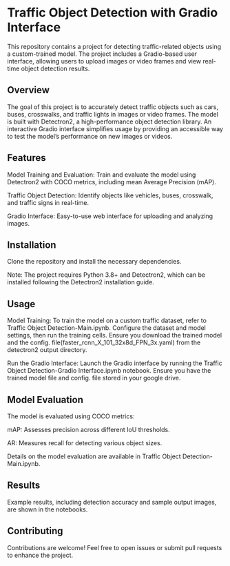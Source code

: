 # Traffic Object Detection with Gradio Interface
This repository contains a project for detecting traffic-related objects using a custom-trained model. The project includes a Gradio-based user interface, allowing users to upload images or video frames and view real-time object detection results.

## Overview
The goal of this project is to accurately detect traffic objects such as cars, buses, crosswalks, and traffic lights in images or video frames. The model is built with Detectron2, a high-performance object detection library. An interactive Gradio interface simplifies usage by providing an accessible way to test the model’s performance on new images or videos.

## Features
Model Training and Evaluation: Train and evaluate the model using Detectron2 with COCO metrics, including mean Average Precision (mAP).

Traffic Object Detection: Identify objects like vehicles,  buses, crosswalk, and traffic signs in real-time.

Gradio Interface: Easy-to-use web interface for uploading and analyzing images.


## Installation
Clone the repository and install the necessary dependencies.

Note: The project requires Python 3.8+ and Detectron2, which can be installed following the Detectron2 installation guide.

## Usage
Model Training: To train the model on a custom traffic dataset, refer to Traffic Object Detection-Main.ipynb. Configure the dataset and model settings, then run the training cells. Ensure you download the trained model and the config. file(faster_rcnn_X_101_32x8d_FPN_3x.yaml) from the detectron2 output directory.

Run the Gradio Interface: Launch the Gradio interface by running the Traffic Object Detection-Gradio Interface.ipynb notebook. Ensure you have the trained model file and config. file stored in your google drive.

## Model Evaluation
The model is evaluated using COCO metrics:

mAP: Assesses precision across different IoU thresholds.

AR: Measures recall for detecting various object sizes.

Details on the model evaluation are available in Traffic Object Detection-Main.ipynb.

## Results
Example results, including detection accuracy and sample output images, are shown in the notebooks.

## Contributing
Contributions are welcome! Feel free to open issues or submit pull requests to enhance the project.

